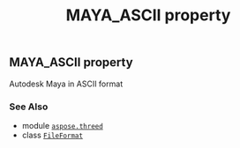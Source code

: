 ﻿---
title: MAYA_ASCII property
second_title: Aspose.3D for Python via .NET API References
description: 
type: docs
weight: 350
url: /aspose.threed/fileformat/maya_ascii/
is_root: false
---

## MAYA_ASCII property


Autodesk Maya in ASCII format

### See Also
* module [`aspose.threed`](../../)
* class [`FileFormat`](/3d/python-net/aspose.threed/fileformat)
